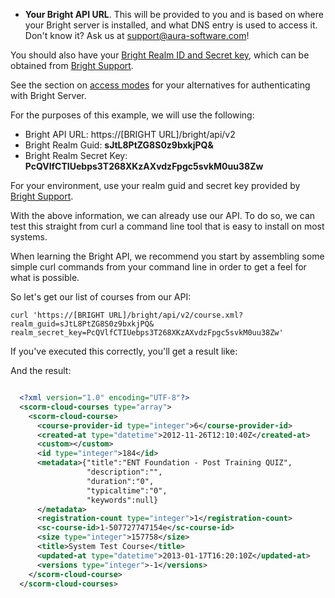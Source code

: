 * **Your Bright API URL**.  This will be provided to you and is based on where your Bright server is installed, and what
DNS entry is used to access it.  Don't know it?  Ask us at support@aura-software.com!


You should also have your [Bright Realm ID and Secret key](#access-modes-via-realm-id-and-secret-key), which can be obtained from <a href="https://bright.aura-software.com/contact-us/" target="Bright Support">Bright Support</a>.

See the section on [access modes](#access-modes) for your alternatives for authenticating with Bright Server.

For the purposes of this example, we will use the following:

* Bright API URL: https://[BRIGHT URL]/bright/api/v2
* Bright Realm Guid: **sJtL8PtZG8S0z9bxkjPQ&**
* Bright Realm Secret Key: **PcQVlfCTIUebps3T268XKzAXvdzFpgc5svkM0uu38Zw**

For your environment, use your realm guid and secret key provided by <a href="https://bright.aura-software.com/contact-us/" target="Bright Support">Bright Support</a>.

With the above information, we can already use our API.  To do so, we can test this straight from curl a command line tool that is
easy to install on most systems.

When learning the Bright API, we recommend you start by assembling some simple curl commands from your command line in order to get
a feel for what is possible.

So let's get our list of courses from our API:

```shell
curl 'https://[BRIGHT URL]/bright/api/v2/course.xml?realm_guid=sJtL8PtZG8S0z9bxkjPQ&
realm_secret_key=PcQVlfCTIUebps3T268XKzAXvdzFpgc5svkM0uu38Zw'
```

If you've executed this correctly, you'll get a result like:

And the result:

```xml

  <?xml version="1.0" encoding="UTF-8"?>
  <scorm-cloud-courses type="array">
    <scorm-cloud-course>
      <course-provider-id type="integer">6</course-provider-id>
      <created-at type="datetime">2012-11-26T12:10:40Z</created-at>
      <custom></custom>
      <id type="integer">184</id>
      <metadata>{"title":"ENT Foundation - Post Training QUIZ",
	             "description":"",
				 "duration":"0",
				 "typicaltime":"0",
				 "keywords":null}
 	  </metadata>
      <registration-count type="integer">1</registration-count>
      <sc-course-id>1-507727747154e</sc-course-id>
      <size type="integer">157758</size>
      <title>System Test Course</title>
      <updated-at type="datetime">2013-01-17T16:20:10Z</updated-at>
      <versions type="integer">-1</versions>
    </scorm-cloud-course>
  </scorm-cloud-courses>
```

